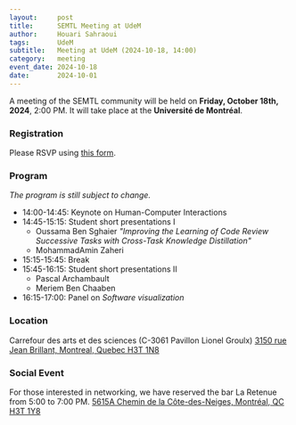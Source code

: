 ```yaml
---
layout:     post
title:      SEMTL Meeting at UdeM
author:     Houari Sahraoui
tags: 		UdeM
subtitle:  	Meeting at UdeM (2024-10-18, 14:00)
category:   meeting
event_date: 2024-10-18
date:       2024-10-01
---
```


A meeting of the SEMTL community will be held on **Friday, October 18th, 2024**, 2:00 PM. It will take place at the **Université de Montréal**.

### Registration

Please RSVP using [this form](https://docs.google.com/spreadsheets/d/1fG5uRQbvPufsGLUAnelnuzTSneUVe6L1RDAD7ZTWeIE/edit?usp=sharing).

### Program

*The program is still subject to change.*

* 14:00-14:45:    Keynote on Human-Computer Interactions
* 14:45-15:15:   Student short presentations I
  * Oussama Ben Sghaier *"Improving the Learning of Code Review Successive Tasks with Cross-Task Knowledge Distillation"*
  * MohammadAmin Zaheri
* 15:15-15:45:    Break
* 15:45-16:15:    Student short presentations II
  * Pascal Archambault
  * Meriem Ben Chaaben
* 16:15-17:00:    Panel on *Software visualization*

### Location

Carrefour des arts et des sciences (C-3061 Pavillon Lionel Groulx)
[3150 rue Jean Brillant, Montreal, Quebec H3T 1N8](https://maps.app.goo.gl/de6tojVx3oLGwgbZ9)

### Social Event

For those interested in networking, we have reserved the bar La Retenue from 5:00 to 7:00 PM.
[5615A Chemin de la Côte-des-Neiges, Montréal, QC H3T 1Y8](https://maps.app.goo.gl/5VHiQLquZ1D3kJ8aA)
